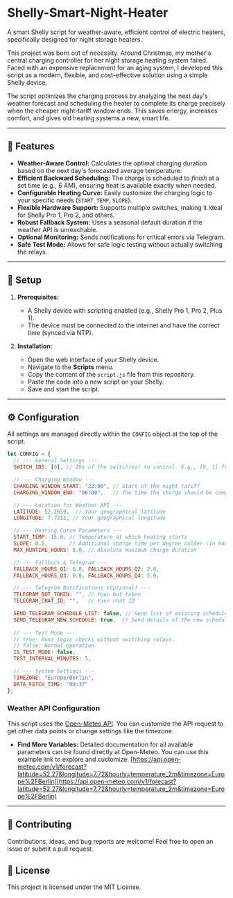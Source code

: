 # Shelly-Smart-Night-Heater

A smart Shelly script for weather-aware, efficient control of electric heaters, specifically designed for night storage heaters.

This project was born out of necessity. Around Christmas, my mother's central charging controller for her night storage heating system failed. Faced with an expensive replacement for an aging system, I developed this script as a modern, flexible, and cost-effective solution using a simple Shelly device.

The script optimizes the charging process by analyzing the next day's weather forecast and scheduling the heater to complete its charge precisely when the cheaper night-tariff window ends. This saves energy, increases comfort, and gives old heating systems a new, smart life.

---

## 🚀 Features

* **Weather-Aware Control:** Calculates the optimal charging duration based on the next day's forecasted average temperature.
* **Efficient Backward Scheduling:** The charge is scheduled to *finish* at a set time (e.g., 6 AM), ensuring heat is available exactly when needed.
* **Configurable Heating Curve:** Easily customize the charging logic to your specific needs (`START_TEMP`, `SLOPE`).
* **Flexible Hardware Support:** Supports multiple switches, making it ideal for Shelly Pro 1, Pro 2, and others.
* **Robust Fallback System:** Uses a seasonal default duration if the weather API is unreachable.
* **Optional Monitoring:** Sends notifications for critical errors via Telegram.
* **Safe Test Mode:** Allows for safe logic testing without actually switching the relays.

---

## 🔧 Setup

1.  **Prerequisites:**
    * A Shelly device with scripting enabled (e.g., Shelly Pro 1, Pro 2, Plus 1).
    * The device must be connected to the internet and have the correct time (synced via NTP).

2.  **Installation:**
    * Open the web interface of your Shelly device.
    * Navigate to the **Scripts** menu.
    * Copy the content of the `script.js` file from this repository.
    * Paste the code into a new script on your Shelly.
    * Save and start the script.

---

## ⚙️ Configuration

All settings are managed directly within the `CONFIG` object at the top of the script.

```javascript
let CONFIG = {
  // --- General Settings ---
  SWITCH_IDS: [0], // IDs of the switch(es) to control. E.g., [0, 1] for a Shelly Pro 2

  // --- Charging Window ---
  CHARGING_WINDOW_START: "22:00", // Start of the night tariff
  CHARGING_WINDOW_END: "06:00",   // The time the charge should be completed

  // --- Location for Weather API ---
  LATITUDE: 52.2659,  // Your geographical latitude
  LONGITUDE: 7.7211, // Your geographical longitude

  // --- Heating Curve Parameters ---
  START_TEMP: 15.0, // Temperature at which heating starts
  SLOPE: 0.5,       // Additional charge time per degree colder (in hours/°C)
  MAX_RUNTIME_HOURS: 8.0, // Absolute maximum charge duration

  // --- Fallback & Telegram ---
  FALLBACK_HOURS_Q1: 6.0, FALLBACK_HOURS_Q2: 2.0,
  FALLBACK_HOURS_Q3: 0.0, FALLBACK_HOURS_Q4: 5.0,

  // --- Telegram Notifications (Optional) ---
  TELEGRAM_BOT_TOKEN: "", // Your bot token
  TELEGRAM_CHAT_ID: "",   // Your chat ID

  SEND_TELEGRAM_SCHEDULE_LIST: false, // Send list of existing schedules?
  SEND_TELEGRAM_NEW_SCHEDULE: true,  // Send details of the new schedule?
  
  // --- Test Mode ---
  // true: Runs logic checks without switching relays.
  // false: Normal operation.
  IS_TEST_MODE: false, 
  TEST_INTERVAL_MINUTES: 5,

  // --- System Settings ---
  TIMEZONE: "Europe/Berlin",
  DATA_FETCH_TIME: "09:37"
};
```

### Weather API Configuration

This script uses the [Open-Meteo API](https://open-meteo.com/). You can customize the API request to get other data points or change settings like the timezone.

* **Find More Variables:** Detailed documentation for all available parameters can be found directly at Open-Meteo. You can use this example link to explore and customize:
    [https://api.open-meteo.com/v1/forecast?latitude=52.27&longitude=7.72&hourly=temperature_2m&timezone=Europe%2FBerlin](https://api.open-meteo.com/v1/forecast?latitude=52.27&longitude=7.72&hourly=temperature_2m&timezone=Europe%2FBerlin)

---

## 🤝 Contributing

Contributions, ideas, and bug reports are welcome! Feel free to open an issue or submit a pull request.

## 📄 License

This project is licensed under the MIT License.
